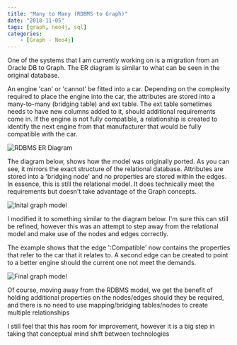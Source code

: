 ```yaml
---
title: "Many to Many (RDBMS to Graph)"
date: "2018-11-05"
tags: [graph, neo4j, sql]
categories: 
	- [Graph - Neo4j]
---
```


One of the systems that I am currently working on is a migration from an Oracle DB to Graph. The ER diagram is similar to what can be seen in the original database.

An engine 'can' or 'cannot' be fitted into a car. Depending on the complexity required to place the engine into the car, the attributes are stored into a many-to-many (bridging table) and ext table. The ext table sometimes needs to have new columns added to it, should additional requirements come in. If the engine is not fully compatible, a relationship is created to identify the next engine from that manufacturer that would be fully compatible with the car.

![RDBMS ER Diagram](RDBMSCompatibility.png)

The diagram below, shows how the model was originally ported.
As you can see, it mirrors the exact structure of the relational database. Attributes are stored into a 'bridging node' and no properties are stored within the edges. In essence, this is still the relational model. It does technically meet the requirements but doesn't take advantage of the Graph concepts.

![Inital graph model](PoorCompatibilityExample.png)

I modified it to something similar to the diagram below. I'm sure this can still be refined, however this was an attempt to step away from the relational model and make use of the nodes and edges correctly.

The example shows that the edge ':Compatible' now contains the properties that refer to the car that it relates to. A second edge can be created to point to a better engine should the current one not meet the demands.

![Final graph model](BetterCompatibilityExample.png)

Of course, moving away from the RDBMS model, we get the benefit of holding additional properties on the nodes/edges should they be required, and there is no need to use mapping/bridging tables/nodes to create multiple relationships

I still feel that this has room for improvement, however it is a big step in taking that conceptual mind shift between technologies
